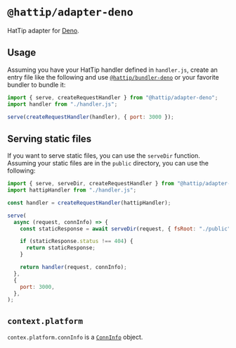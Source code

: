 # `@hattip/adapter-deno`

HatTip adapter for [Deno](https://deno.land).

## Usage

Assuming you have your HatTip handler defined in `handler.js`, create an entry file like the following and use [`@hattip/bundler-deno`](../../bundler/bundler-deno) or your favorite bundler to bundle it:

```js
import { serve, createRequestHandler } from "@hattip/adapter-deno";
import handler from "./handler.js";

serve(createRequestHandler(handler), { port: 3000 });
```

## Serving static files

If you want to serve static files, you can use the `serveDir` function. Assuming your static files are in the `public` directory, you can use the following:

```js
import { serve, serveDir, createRequestHandler } from "@hattip/adapter-deno";
import hattipHandler from "./handler.js";

const handler = createRequestHandler(hattipHandler);

serve(
  async (request, connInfo) => {
    const staticResponse = await serveDir(request, { fsRoot: "./public" });

    if (staticResponse.status !== 404) {
      return staticResponse;
    }

    return handler(request, connInfo);
  },
  {
    port: 3000,
  },
);
```

## `context.platform`

`contex.platform.connInfo` is a [`ConnInfo`](https://doc.deno.land/https://deno.land/std@0.144.0/http/server.ts/~/ConnInfo) object.
